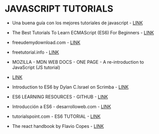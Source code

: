 # JAVASCRIPT TUTORIALS

* Una buena guía con los mejores tutoriales de javascript - [LINK](https://medium.com/@dannyhuang_75970/8-best-places-to-learn-javascript-2018-updated-free-paid-940eed6b8296)

* The Best Tutorials To Learn ECMAScript (ES6) For Beginners - [LINK](https://medium.com/quick-code/the-best-tutorials-to-learn-ecmascript-es6-for-beginners-55fe602382cd)
* freeudemydownload.com - [LINK](https://freeudemydownload.com/)
* freetutorial.info - [LINK](http://freetutorial.info)

* MOZILLA - MDN WEB DOCS - ONE PAGE - A re-introduction to JavaScript (JS tutorial)

* [LINK](https://developer.mozilla.org/en-US/docs/Web/JavaScript/A_re-introduction_to_JavaScript)

* Introduction to ES6 by Dylan C.Israel on Scrimba - [LINK](https://scrimba.com/p/p4Mrt9/cWV4JUb)

* ES6 LEARNING RESOURCES - GITHUB - [LINK](https://github.com/ericdouglas/ES6-Learning)

* Introducción a ES6 - desarrolloweb.com - [LINK](https://desarrolloweb.com/manuales/manual-de-ecmascript-6.html)

* tutorialspoint.com - ES6 TUTORIAL - [LINK](https://www.tutorialspoint.com/es6/index.htm)

* The react handbook by Flavio Copes - [LINK](https://medium.freecodecamp.org/the-react-handbook-b71c27b0a795)
